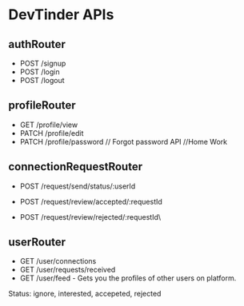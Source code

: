 # DevTinder APIs

## authRouter
- POST /signup
- POST /login
- POST /logout 

## profileRouter
- GET /profile/view
- PATCH /profile/edit
- PATCH /profile/password   // Forgot password API  //Home Work

## connectionRequestRouter
- POST /request/send/status/:userId


- POST /request/review/accepted/:requestId
- POST /request/review/rejected/:requestId\

## userRouter
- GET /user/connections
- GET /user/requests/received
- GET /user/feed - Gets you the profiles of other users on platform.

Status: ignore, interested, accepeted, rejected